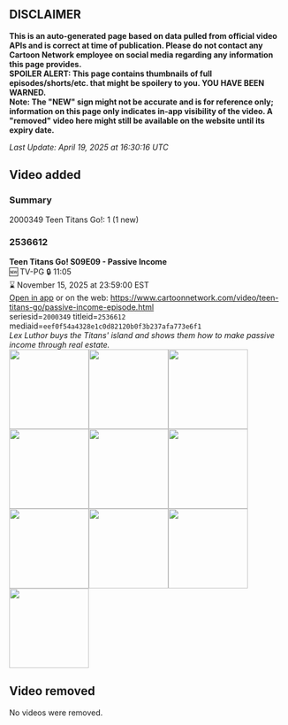 ## DISCLAIMER
**This is an auto-generated page based on data pulled from official video APIs and is correct at time of publication. Please do not contact any Cartoon Network employee on social media regarding any information this page provides.**  
**SPOILER ALERT: This page contains thumbnails of full episodes/shorts/etc. that might be spoilery to you. YOU HAVE BEEN WARNED.**  
**Note: The "NEW" sign might not be accurate and is for reference only; information on this page only indicates in-app visibility of the video. A "removed" video here might still be available on the website until its expiry date.**  

_Last Update: April 19, 2025 at 16:30:16 UTC_
## Video added
### Summary
2000349 Teen Titans Go!: 1 (1 new)  
### 2536612
**Teen Titans Go! S09E09 - Passive Income**  
🆕 TV-PG 🔒 11:05  
⌛ November 15, 2025 at 23:59:00 EST  
[Open in app](https://cnvideo.sercomkc.org/redirector.html?type=cnapp&seriesid=2000349&titleid=2536612&mediaid=eef0f54a4328e1c0d82120b0f3b237afa773e6f1) or on the web: https://www.cartoonnetwork.com/video/teen-titans-go/passive-income-episode.html  
seriesid=`2000349` titleid=`2536612` mediaid=`eef0f54a4328e1c0d82120b0f3b237afa773e6f1`  
_Lex Luthor buys the Titans' island and shows them how to make passive income through real estate._  
<a href="https://s3.amazonaws.com/cartoonorchestrator/2536612_001_1280x720.jpg"><img src="https://s3.amazonaws.com/cartoonorchestrator/2536612_001_640x360.jpg" height="144px" /></a><a href="https://s3.amazonaws.com/cartoonorchestrator/2536612_002_1280x720.jpg"><img src="https://s3.amazonaws.com/cartoonorchestrator/2536612_002_640x360.jpg" height="144px" /></a><a href="https://s3.amazonaws.com/cartoonorchestrator/2536612_003_1280x720.jpg"><img src="https://s3.amazonaws.com/cartoonorchestrator/2536612_003_640x360.jpg" height="144px" /></a><a href="https://s3.amazonaws.com/cartoonorchestrator/2536612_004_1280x720.jpg"><img src="https://s3.amazonaws.com/cartoonorchestrator/2536612_004_640x360.jpg" height="144px" /></a><a href="https://s3.amazonaws.com/cartoonorchestrator/2536612_005_1280x720.jpg"><img src="https://s3.amazonaws.com/cartoonorchestrator/2536612_005_640x360.jpg" height="144px" /></a><a href="https://s3.amazonaws.com/cartoonorchestrator/2536612_006_1280x720.jpg"><img src="https://s3.amazonaws.com/cartoonorchestrator/2536612_006_640x360.jpg" height="144px" /></a><a href="https://s3.amazonaws.com/cartoonorchestrator/2536612_007_1280x720.jpg"><img src="https://s3.amazonaws.com/cartoonorchestrator/2536612_007_640x360.jpg" height="144px" /></a><a href="https://s3.amazonaws.com/cartoonorchestrator/2536612_008_1280x720.jpg"><img src="https://s3.amazonaws.com/cartoonorchestrator/2536612_008_640x360.jpg" height="144px" /></a><a href="https://s3.amazonaws.com/cartoonorchestrator/2536612_009_1280x720.jpg"><img src="https://s3.amazonaws.com/cartoonorchestrator/2536612_009_640x360.jpg" height="144px" /></a><a href="https://s3.amazonaws.com/cartoonorchestrator/2536612_010_1280x720.jpg"><img src="https://s3.amazonaws.com/cartoonorchestrator/2536612_010_640x360.jpg" height="144px" /></a>
## Video removed
No videos were removed.  
